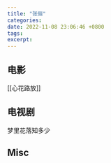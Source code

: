 ```yaml
---
title: "张俪"
categories: 
date: 2022-11-08 23:06:46 +0800
tags: 
excerpt: 
---
```







## 电影

[[心花路放]]

## 电视剧

梦里花落知多少



## Misc



